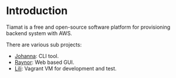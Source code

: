 # Introduction

Tiamat is a free and open-source software platform for provisioning backend system with AWS.

There are various sub projects:
- [Johanna](https://github.com/HardBoiledSmith/johanna): CLI tool.
- [Raynor](https://github.com/HardBoiledSmith/raynor): Web based GUI.
- [Lili](https://github.com/HardBoiledSmith/lili): Vagrant VM for development and test.
